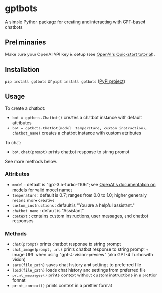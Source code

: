 # gptbots
A simple Python package for creating and interacting with GPT-based chatbots

## Preliminaries
Make sure your OpenAI API key is setup (see [OpenAI's Quickstart tutorial](https://platform.openai.com/docs/quickstart?context=python)).

## Installation
`pip install gptbots` or `pip3 install gptbots` ([PyPi project](https://pypi.org/project/gptbots/))

## Usage
To create a chatbot:
- `bot = gptbots.Chatbot()` creates a chatbot instance with default attributes
- `bot = gptbots.Chatbot(model, temperature, custom_instructions, chatbot_name)` creates a chatbot instance with custom attributes

To chat:
- `bot.chat(prompt)` prints chatbot response to string prompt

See more methods below. 

### Attributes
- `model` : default is "gpt-3.5-turbo-1106"; see [OpenAI's documentation on models](https://platform.openai.com/docs/models/) for valid model names
- `temperature` : default is 0.7; ranges from 0.0 to 1.0; higher generally means more creative
- `custom_instructions` : default is "You are a helpful assistant."
- `chatbot_name` : default is "Assistant"
- `context` : contains custom instructions, user messages, and chatbot responses

### Methods
- `chat(prompt)` prints chatbot response to string prompt
- `chat_image(prompt, url)` prints chatbot response to string prompt + image URL when using "gpt-4-vision-preview" (aka GPT-4 Turbo with vision)
- `save(file_path)` saves chat history and settings to preferred file
- `load(file_path)` loads chat history and settings from preferred file
- `print_messages()` prints context without custom instructions in a prettier format
- `print_context()` prints context in a prettier format

